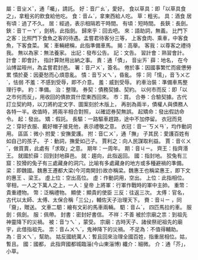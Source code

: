 屬：音ㄓㄨˇ，通「囑」，請託。
好：音ㄏㄠˋ，愛好。
食以草具：即「以草具食之」，拿粗劣的飲食給他吃。
食：音ㄙˋ，拿東西給人吃。
草：粗劣。
具：酒食
居有頃：過了不久。
居：經過，表示相隔若干時間。
有頃：短時間。
長鋏：長劍。
鋏：音ㄒㄧㄚˊ，劍柄，此指劍。
歸來乎：回去吧。
來：語助詞，無義。
比門下之客：比照門下食魚之客的待遇。孟嘗君待客分三等， 上客食肉、乘車，中客食魚，下客食菜。
駕：車輛總稱，此指準備車馬。
揭：高舉。
客我：以尊客之禮待我。
無以為家：無法養家。
出記：發布公告。
記：文告。
習計會：熟習會計。
計會：即會計， 指計算財用出納之事。
責：通「債」， 音ㄓㄞˋ
薛：地名， 在今汕博盆晊州，為孟嘗君封邑。
署：音ㄕㄨˋ，簽名。
倦於事：因國事繁忙而疲憊勞累
憒於憂：因憂愁而心煩意亂。
憒：音ㄎㄨㄟˋ，昏亂。
懧：同「懦」，音ㄋㄨㄛˋ，怯弱
不羞：不感到受辱，即不介意。
羞：威到受辱。
約車治裝：準備車馬整理行李。
約：準備。
治：整理。
券契：債務契據、契約。
以何市而反：即「以之市何而反」，用收回的債款買什麼東西回來。
市：買。
合券：合驗契據。古代訂立契約時，以刀將約定文字、圖案刻於木版上， 再剖為兩半，債權人與債務人各特一半。收值時，將兩半相合對照， 以確認券契無誤。
起矯命：發出假訪命令。
起：發出。
矯：假託。
長驅：一路驅車趕路，途中不加停留。
衣冠而見之：穿好衣服、戴好帽子接見他，表示禮敬之意。
衣冠：音ㄧˋㄎㄨㄢˋ，均作動詞用。
區區：微小
拊愛：安撫愛護。
拊：音ㄈㄨˇ，通「撫」
子其民：愛護百姓有如自己的孩子。
子：動詞，撫愛如己子。
賈利之：向人民謀取利益。
賈：音ㄍㄨˇ，做買賣，此處有「求取」之意。
期年：一周年。
期：音ㄐㄧ。
齊王：指齊湣王。
就國於薛：回到封地薛邑。
就：趨向，此指返回。
國：指封地。
狡兔有三窟：狡猾的兔子有三處藏身的洞穴。比喻有多處藏身的地方或多種避禍的準備。
梁：即魏國。魏惠王遷都大梁(今河南開封)故亦稱梁。魏惠王也稱梁惠王，即下文的惠王 、梁王。
虛上位：空出高位。
虛：作動詞用，空出。
上位：此指相位。宰相，一人之下萬人之上，一人：皇帝
上將軍：行軍作戰時的軍中主帥。
重幣：貴重禮物。
幣：泛稱禮物。
顯使：顯貴的使臣
三反：往返三次。
太傅：官名，古代以太師、太傅、太保合稱「三公」，輔佐天子治理天下。
賚：音ㄐㄧ ，同「齎」，贈送。
文車二駟：繪有文彩的馬車兩輛。
駟：音ㄙˋ， 四匹馬拉的車。
服劍：佩劍。
服：佩帶。
封書：密封好書信。
不祥：不善
被於宗廟之祟：到祖先神靈降下的災禍。
被：音ㄅㄟˋ ，蒙受。
宗廟：古時天子、諸侯祭祀祖先的廟宇，此借指祖先。
祟：音ㄙㄨㄟˋ，鬼神降下的災禍。
不足為：不值得輔助。
為：音ㄨㄟˋ，幫助。
姑反國統萬人：暫且回來治理全國百姓，指重居相位。姑，暫且。
國：國都， 此指齊國都城臨淄(今山東淄博)
纖介：細微。
介：通「芥」，小草。

